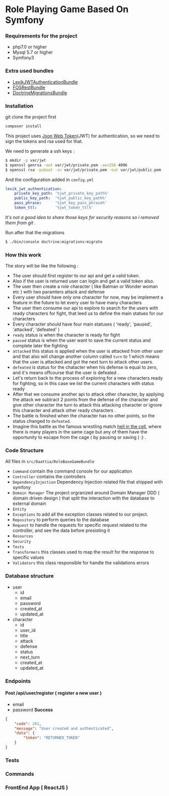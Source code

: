 Role Playing Game Based On Symfony
==================
### Requirements for the project
- php7.0 or higher 
- Mysql 5.7 or higher
- Symfony3

### Extra used bundles 
- [LexikJWTAuthenticationBundle](https://github.com/lexik/LexikJWTAuthenticationBundle)
- [FOSRestBundle](http://symfony.com/doc/current/bundles/FOSUserBundle/index.html)
- [DoctrineMigrationsBundle](http://symfony.com/doc/current/bundles/DoctrineMigrationsBundle/index.html)

### Installation
git clone the project first 

```bash
composer install
```

This project uses [Json Web Token](https://jwt.io/introduction/)(JWT) for authentication, so we need to sign the tokens and rsa used for that.

We need to generate a ssh keys : 
 ```bash
 $ mkdir -p var/jwt
 $ openssl genrsa -out var/jwt/private.pem -aes256 4096
 $ openssl rsa -pubout -in var/jwt/private.pem -out var/jwt/public.pem
 ```
And the configuration added in `config.yml`
```yml
lexik_jwt_authentication:
    private_key_path: '%jwt_private_key_path%'
    public_key_path:  '%jwt_public_key_path%'
    pass_phrase:      '%jwt_key_pass_phrase%'
    token_ttl:        '%jwt_token_ttl%'
```
*It's not a good idea to share those keys for security reasons so i removed them from git .* 

Run after that the migrations
```bash
$ ./bin/console doctrine:migrations:migrate  
```
 
### How this work 
The story will be like the following :
- The user should first register to our api and get a valid token. 
- Also if the user is returned user can login and get a valid token also.
- The user then create a role character ( like Batman or Wonder woman etc ) with two paramters attack and defense 
- Every user should have only one character for now, may be implement a feature in the future to let every user to have many characters 
- The user then consume our api to explore to search for the users with ready characters for fight, that leed us to define the main statues for our characters 
- Every character should have four main statuses ( 'ready', 'paused', 'attacked', 'defeated' )
 - `ready` status is when the character is ready for fight 
 - `paused` status is when the user want to save the current status and complete later the fighting 
 - `attacked` this status is applied when the user is attacked from other user and that also will change another column called `turn` to 1 which means that the user is attacked and got the next turn to attack other users.
 - `defeated` is status for the chatacter when his defense is equal to zero, and it's means offcourse that the user is defeated . 
 - Let's return back to the process of exploring for a new characters ready for fighting, so in this case we list the current characters with status ready 
 - After that we consume another api to attack other character, by applying the attack we subtract 2 points from the defense of the character and give other character the turn to attack this attacking character or ignore this character and attack other ready characters .
 - The battle is finished when the character has no other points, so the status changed to `defeated`.
 - Imagine this battle as the famous wrestling match [hell in the cell](https://en.wikipedia.org/wiki/Hell_in_a_Cell), where there is many players in the same cage but any of them have the opportunity to escape from the cage ( by pausing or saving ) :) .

### Code Structure
All files in `src/Oaattia/RoleBaseGameBundle`
- `Command` contain the command console for our application 
- `Controller` contains the controllers 
- `DependencyInjection` Dependency Injection related file that shipped with symfony 
- `Domain Manager` The project orgranized around Domain Manager DDD ( domain driven design ) that split the interaction with the database to external domain 
- `Entity`
- `Exceptions` to add all the exception classes related to our project.
- `Repository` to perform queries to the database 
- `Request` to handle the requests for specific request related to the controller, and see the data before presisting it 
- `Resources`
- `Security`
- `Tests`
- `Transformers` this classes used to map the result for the response to specific values 
- `Validators` this class responsible for handle the validations errors 

 ### Database structure
 - user 
   * id
   * email
   * password
   * created_at
   * updated_at
- character
   * id
   * user_id
   * title
   * attack
   * defense
   * status 
   * next_turn
   * created_at
   * updated_at
 
### Endpoints
#### Post /api/user/register ( register a new user ) 
* email
* password
**Success**
```json
{
    "code": 201,
    "message": "User created and authenticated",
    "data": {
        "token": "RETURNED_TOKEN"
    }
}
```

### Tests

### Commands

### FrontEnd App ( ReactJS ) 
